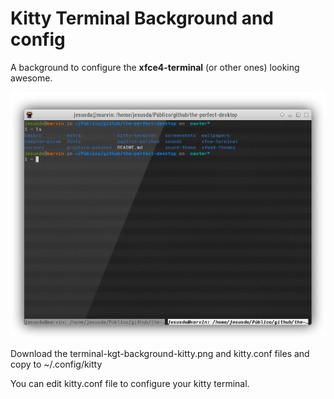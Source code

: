 # Kitty Terminal Background and config

A background to configure the  **xfce4-terminal** (or other ones) looking awesome.

![XFCE Terminal](../screenshots/kitty-terminal.png)


Download the terminal-kgt-background-kitty.png and kitty.conf files and copy to ~/.config/kitty

You can edit kitty.conf file to configure your kitty terminal.